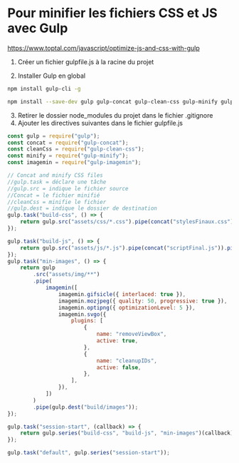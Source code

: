# Pour minifier les fichiers CSS et JS avec Gulp

https://www.toptal.com/javascript/optimize-js-and-css-with-gulp

1. Créer un fichier gulpfile.js à la racine du projet

2. Installer Gulp en global

```bash
npm install gulp-cli -g
```

```bash
npm install --save-dev gulp gulp-concat gulp-clean-css gulp-minify gulp-imagemin@7.1.0
```

3. Retirer le dossier node_modules du projet dans le fichier .gitignore
4. Ajouter les directives suivantes dans le fichier gulpfile.js

```javascript
const gulp = require("gulp");
const concat = require("gulp-concat");
const cleanCss = require("gulp-clean-css");
const minify = require("gulp-minify");
const imagemin = require("gulp-imagemin");

// Concat and minify CSS files
//gulp.task = déclare une tâche
//gulp.src = indique le fichier source
//Concat = le fichier minifié
//cleanCss = minifie le fichier
//gulp.dest = indique le dossier de destination
gulp.task("build-css", () => {
    return gulp.src("assets/css/*.css").pipe(concat("stylesFinaux.css")).pipe(cleanCss()).pipe(gulp.dest("build/css"));
});

gulp.task("build-js", () => {
    return gulp.src("assets/js/*.js").pipe(concat("scriptFinal.js")).pipe(minify()).pipe(gulp.dest("build/js"));
});
gulp.task("min-images", () => {
    return gulp
        .src("assets/img/**")
        .pipe(
            imagemin([
                imagemin.gifsicle({ interlaced: true }),
                imagemin.mozjpeg({ quality: 50, progressive: true }),
                imagemin.optipng({ optimizationLevel: 5 }),
                imagemin.svgo({
                    plugins: [
                        {
                            name: "removeViewBox",
                            active: true,
                        },
                        {
                            name: "cleanupIDs",
                            active: false,
                        },
                    ],
                }),
            ])
        )
        .pipe(gulp.dest("build/images"));
});

gulp.task("session-start", (callback) => {
    return gulp.series("build-css", "build-js", "min-images")(callback);
});

gulp.task("default", gulp.series("session-start"));
```
